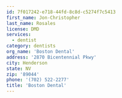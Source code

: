 ```yaml
---
id: 7f017242-e718-44fd-8c8d-c5274f7c5413
first_name: Jon-Christopher
last_name: Rosales
license: DMD
services:
  - dentist
category: dentists
org_name: 'Boston Dental'
address: '2870 Bicentennial Pkwy'
city: Henderson
state: NV
zip: '89044'
phone: '(702) 522-2277'
title: 'Boston Dental'
---
```

